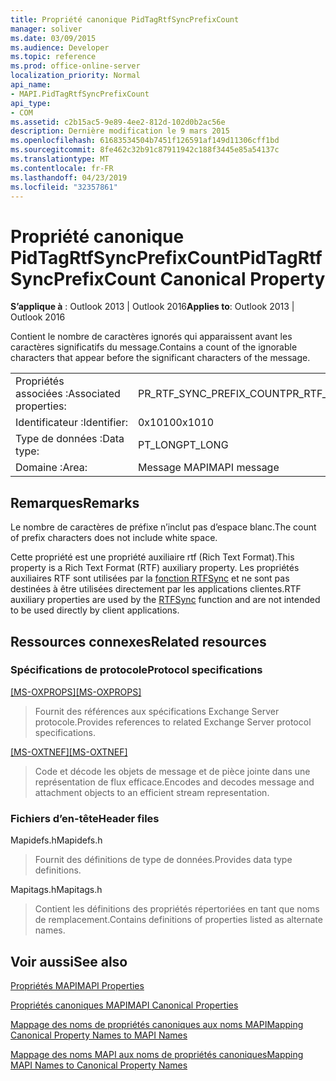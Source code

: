 ```yaml
---
title: Propriété canonique PidTagRtfSyncPrefixCount
manager: soliver
ms.date: 03/09/2015
ms.audience: Developer
ms.topic: reference
ms.prod: office-online-server
localization_priority: Normal
api_name:
- MAPI.PidTagRtfSyncPrefixCount
api_type:
- COM
ms.assetid: c2b15ac5-9e89-4ee2-812d-102d0b2ac56e
description: Dernière modification le 9 mars 2015
ms.openlocfilehash: 61683534504b7451f126591af149d11306cff1bd
ms.sourcegitcommit: 8fe462c32b91c87911942c188f3445e85a54137c
ms.translationtype: MT
ms.contentlocale: fr-FR
ms.lasthandoff: 04/23/2019
ms.locfileid: "32357861"
---
```

# <a name="pidtagrtfsyncprefixcount-canonical-property"></a><span data-ttu-id="b8443-103">Propriété canonique PidTagRtfSyncPrefixCount</span><span class="sxs-lookup"><span data-stu-id="b8443-103">PidTagRtfSyncPrefixCount Canonical Property</span></span>

  
  
<span data-ttu-id="b8443-104">**S’applique à** : Outlook 2013 | Outlook 2016</span><span class="sxs-lookup"><span data-stu-id="b8443-104">**Applies to**: Outlook 2013 | Outlook 2016</span></span> 
  
<span data-ttu-id="b8443-105">Contient le nombre de caractères ignorés qui apparaissent avant les caractères significatifs du message.</span><span class="sxs-lookup"><span data-stu-id="b8443-105">Contains a count of the ignorable characters that appear before the significant characters of the message.</span></span>
  
|||
|:-----|:-----|
|<span data-ttu-id="b8443-106">Propriétés associées :</span><span class="sxs-lookup"><span data-stu-id="b8443-106">Associated properties:</span></span>  <br/> |<span data-ttu-id="b8443-107">PR_RTF_SYNC_PREFIX_COUNT</span><span class="sxs-lookup"><span data-stu-id="b8443-107">PR_RTF_SYNC_PREFIX_COUNT</span></span>  <br/> |
|<span data-ttu-id="b8443-108">Identificateur :</span><span class="sxs-lookup"><span data-stu-id="b8443-108">Identifier:</span></span>  <br/> |<span data-ttu-id="b8443-109">0x1010</span><span class="sxs-lookup"><span data-stu-id="b8443-109">0x1010</span></span>  <br/> |
|<span data-ttu-id="b8443-110">Type de données :</span><span class="sxs-lookup"><span data-stu-id="b8443-110">Data type:</span></span>  <br/> |<span data-ttu-id="b8443-111">PT_LONG</span><span class="sxs-lookup"><span data-stu-id="b8443-111">PT_LONG</span></span>  <br/> |
|<span data-ttu-id="b8443-112">Domaine :</span><span class="sxs-lookup"><span data-stu-id="b8443-112">Area:</span></span>  <br/> |<span data-ttu-id="b8443-113">Message MAPI</span><span class="sxs-lookup"><span data-stu-id="b8443-113">MAPI message</span></span>  <br/> |
   
## <a name="remarks"></a><span data-ttu-id="b8443-114">Remarques</span><span class="sxs-lookup"><span data-stu-id="b8443-114">Remarks</span></span>

<span data-ttu-id="b8443-115">Le nombre de caractères de préfixe n’inclut pas d’espace blanc.</span><span class="sxs-lookup"><span data-stu-id="b8443-115">The count of prefix characters does not include white space.</span></span>
  
<span data-ttu-id="b8443-116">Cette propriété est une propriété auxiliaire rtf (Rich Text Format).</span><span class="sxs-lookup"><span data-stu-id="b8443-116">This property is a Rich Text Format (RTF) auxiliary property.</span></span> <span data-ttu-id="b8443-117">Les propriétés auxiliaires RTF sont utilisées par la [fonction RTFSync](rtfsync.md) et ne sont pas destinées à être utilisées directement par les applications clientes.</span><span class="sxs-lookup"><span data-stu-id="b8443-117">RTF auxiliary properties are used by the [RTFSync](rtfsync.md) function and are not intended to be used directly by client applications.</span></span> 
  
## <a name="related-resources"></a><span data-ttu-id="b8443-118">Ressources connexes</span><span class="sxs-lookup"><span data-stu-id="b8443-118">Related resources</span></span>

### <a name="protocol-specifications"></a><span data-ttu-id="b8443-119">Spécifications de protocole</span><span class="sxs-lookup"><span data-stu-id="b8443-119">Protocol specifications</span></span>

<span data-ttu-id="b8443-120">[[MS-OXPROPS]](https://msdn.microsoft.com/library/f6ab1613-aefe-447d-a49c-18217230b148%28Office.15%29.aspx)</span><span class="sxs-lookup"><span data-stu-id="b8443-120">[[MS-OXPROPS]](https://msdn.microsoft.com/library/f6ab1613-aefe-447d-a49c-18217230b148%28Office.15%29.aspx)</span></span>
  
> <span data-ttu-id="b8443-121">Fournit des références aux spécifications Exchange Server protocole.</span><span class="sxs-lookup"><span data-stu-id="b8443-121">Provides references to related Exchange Server protocol specifications.</span></span>
    
<span data-ttu-id="b8443-122">[[MS-OXTNEF]](https://msdn.microsoft.com/library/1f0544d7-30b7-4194-b58f-adc82f3763bb%28Office.15%29.aspx)</span><span class="sxs-lookup"><span data-stu-id="b8443-122">[[MS-OXTNEF]](https://msdn.microsoft.com/library/1f0544d7-30b7-4194-b58f-adc82f3763bb%28Office.15%29.aspx)</span></span>
  
> <span data-ttu-id="b8443-123">Code et décode les objets de message et de pièce jointe dans une représentation de flux efficace.</span><span class="sxs-lookup"><span data-stu-id="b8443-123">Encodes and decodes message and attachment objects to an efficient stream representation.</span></span>
    
### <a name="header-files"></a><span data-ttu-id="b8443-124">Fichiers d’en-tête</span><span class="sxs-lookup"><span data-stu-id="b8443-124">Header files</span></span>

<span data-ttu-id="b8443-125">Mapidefs.h</span><span class="sxs-lookup"><span data-stu-id="b8443-125">Mapidefs.h</span></span>
  
> <span data-ttu-id="b8443-126">Fournit des définitions de type de données.</span><span class="sxs-lookup"><span data-stu-id="b8443-126">Provides data type definitions.</span></span>
    
<span data-ttu-id="b8443-127">Mapitags.h</span><span class="sxs-lookup"><span data-stu-id="b8443-127">Mapitags.h</span></span>
  
> <span data-ttu-id="b8443-128">Contient les définitions des propriétés répertoriées en tant que noms de remplacement.</span><span class="sxs-lookup"><span data-stu-id="b8443-128">Contains definitions of properties listed as alternate names.</span></span>
    
## <a name="see-also"></a><span data-ttu-id="b8443-129">Voir aussi</span><span class="sxs-lookup"><span data-stu-id="b8443-129">See also</span></span>



[<span data-ttu-id="b8443-130">Propriétés MAPI</span><span class="sxs-lookup"><span data-stu-id="b8443-130">MAPI Properties</span></span>](mapi-properties.md)
  
[<span data-ttu-id="b8443-131">Propriétés canoniques MAPI</span><span class="sxs-lookup"><span data-stu-id="b8443-131">MAPI Canonical Properties</span></span>](mapi-canonical-properties.md)
  
[<span data-ttu-id="b8443-132">Mappage des noms de propriétés canoniques aux noms MAPI</span><span class="sxs-lookup"><span data-stu-id="b8443-132">Mapping Canonical Property Names to MAPI Names</span></span>](mapping-canonical-property-names-to-mapi-names.md)
  
[<span data-ttu-id="b8443-133">Mappage des noms MAPI aux noms de propriétés canoniques</span><span class="sxs-lookup"><span data-stu-id="b8443-133">Mapping MAPI Names to Canonical Property Names</span></span>](mapping-mapi-names-to-canonical-property-names.md)

